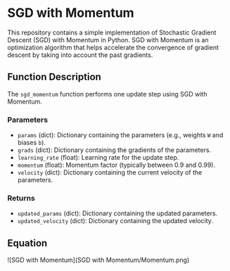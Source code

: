 
# SGD with Momentum

This repository contains a simple implementation of Stochastic Gradient Descent (SGD) with Momentum in Python. SGD with Momentum is an optimization algorithm that helps accelerate the convergence of gradient descent by taking into account the past gradients.

## Function Description

The `sgd_momentum` function performs one update step using SGD with Momentum.

### Parameters

- `params` (dict): Dictionary containing the parameters (e.g., weights `W` and biases `b`).
- `grads` (dict): Dictionary containing the gradients of the parameters.
- `learning_rate` (float): Learning rate for the update step.
- `momentum` (float): Momentum factor (typically between 0.9 and 0.99).
- `velocity` (dict): Dictionary containing the current velocity of the parameters.

### Returns

- `updated_params` (dict): Dictionary containing the updated parameters.
- `updated_velocity` (dict): Dictionary containing the updated velocity.

## Equation 

![SGD with Momentum](SGD with Momentum/Momentum.png)

